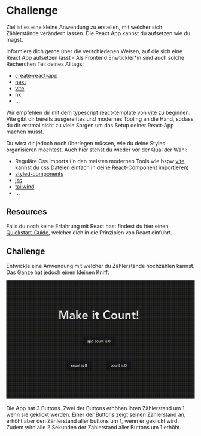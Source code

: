 # Challenge

Ziel ist es eine kleine Anwendung zu erstellen, mit welcher sich Zählerstände verändern lassen. Die React App kannst du aufsetzen wie du magst.

Informiere dich gerne über die verschiedenen Weisen, auf die sich eine React App aufsetzen lässt - Als Frontend Enwtickler\*in sind auch solche Recherchen Teil deines Alltags:

- [create-react-app](https://create-react-app.dev/)
- [next](https://nextjs.org/)
- [vite](https://vitejs.dev/)
- [nx](https://nx.dev/)
- ...

Wir empfehlen dir mit dem [typescript react-template von vite](https://vitejs.dev/guide/#scaffolding-your-first-vite-project) zu beginnen. Vite gibt dir bereits ausgereiftes und modernes Tooling an die Hand, sodass du dir erstmal nicht zu viele Sorgen um das Setup deiner React-App machen musst.

Du wirst dir jedoch noch überlegen müssen, wie du deine Styles organisieren möchtest. Auch hier stehst du wieder vor der Qual der Wahl:

- Reguläre Css Imports (In den meisten modernen Tools wie bspw [vite](https://vitejs.dev/guide/features.html#css) kannst du css Dateien einfach in deine React-Component importieren)
- [styled-components](https://styled-components.com/)
- [jss](https://cssinjs.org/?v=v10.9.2)
- [tailwind](https://tailwindcss.com/)
- ...

## Resources

Falls du noch keine Erfahrung mit React hast findest du hier einen [Quickstart-Guide](https://beta.reactjs.org/learn), welcher dich in die Prinzipien von React einführt.

## Challenge

Entwickle eine Anwendung mit welcher du Zählerstände hochzählen kannst. Das Ganze hat jedoch einen kleinen Kniff:

![btn-modern](assets/counter.gif)

Die App hat 3 Buttons. Zwei der Buttons erhöhen ihren Zählerstand um 1, wenn sie geklickt werden. Einer der Buttons zeigt seinen Zählerstand an, erhöht aber den Zählerstand aller buttons um 1, wenn er geklickt wird. Zudem wird alle 2 Sekunden der Zählerstand aller Buttons um 1 erhöht.
